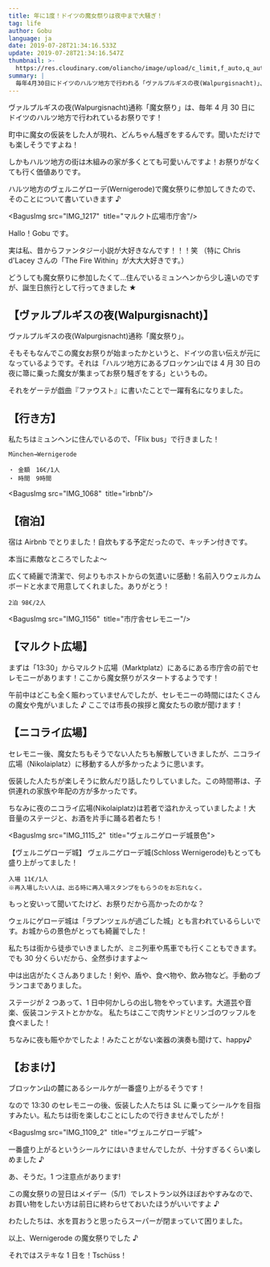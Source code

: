 ```yaml
---
title: 年に1度！ドイツの魔女祭りは夜中まで大騒ぎ！
tag: life
author: Gobu
language: ja
date: 2019-07-28T21:34:16.533Z
update: 2019-07-28T21:34:16.547Z
thumbnail: >-
  https://res.cloudinary.com/oliancho/image/upload/c_limit,f_auto,q_auto,w_1200/v1564360152/bagushaus/baguspost/IMG_1173.jpg
summary: |
  毎年4月30日にドイツのハルツ地方で行われる「ヴァルプルギスの夜(Walpurgisnacht)」、通称「魔女祭り」に参加してきました♪
---
```


ヴァルプルギスの夜(Walpurgisnacht)通称「魔女祭り」は、毎年 4 月 30 日にドイツのハルツ地方で行われているお祭りです！

町中に魔女の仮装をした人が現れ、どんちゃん騒ぎをするんです。聞いただけでも楽しそうですよね！

しかもハルツ地方の街は木組みの家が多くとても可愛いんですよ！お祭りがなくても行く価値ありです。

ハルツ地方のヴェルニゲローデ(Wernigerode)で魔女祭りに参加してきたので、そのことについて書いていきます ♪

<BagusImg src="IMG_1217"  title="マルクト広場市庁舎"/>

Hallo！Gobu です。

実は私、昔からファンタジー小説が大好きなんです！！！笑
（特に Chris d'Lacey さんの「The Fire Within」が大大大好きです。）

どうしても魔女祭りに参加したくて…住んでいるミュンヘンから少し遠いのですが、誕生日旅行として行ってきました ★

## 【ヴァルプルギスの夜(Walpurgisnacht)】

ヴァルプルギスの夜(Walpurgisnacht)通称「魔女祭り」。

そもそもなんでこの魔女お祭りが始まったかというと、ドイツの言い伝えが元になっているようです。それは「ハルツ地方にあるブロッケン山では 4 月 30 日の夜に箒に乗った魔女が集まってお祭り騒ぎをする」というもの。

それをゲーテが戯曲『ファウスト』に書いたことで一躍有名になりました。

## 【行き方】

私たちはミュンヘンに住んでいるので、「Flix bus」で行きました！

```
München→Wernigerode

・ 金額　16€/1人
・ 時間　9時間
```

<BagusImg src="IMG_1068"  title="irbnb"/>

## 【宿泊】

宿は Airbnb でとりました！自炊もする予定だったので、キッチン付きです。

本当に素敵なところでしたよ〜

広くて綺麗で清潔で、何よりもホストからの気遣いに感動！名前入りウェルカムボードと水まで用意してくれました。ありがとう！

```
2泊 98€/2人
```

<BagusImg src="IMG_1156"  title="市庁舎セレモニー"/>

## 【マルクト広場】

まずは「13:30」からマルクト広場（Marktplatz）にあるにある市庁舎の前でセレモニーがあります！ここから魔女祭りがスタートするようです！

午前中はどこも全く賑わっていませんでしたが、セレモニーの時間にはたくさんの魔女や鬼がいました ♪ ここでは市長の挨拶と魔女たちの歌が聞けます！

## 【ニコライ広場】

セレモニー後、魔女たちもそうでない人たちも解散していきましたが、ニコライ広場（Nikolaiplatz）に移動する人が多かったように思います。

仮装した人たちが楽しそうに飲んだり話したりしていました。この時間帯は、子供連れの家族や年配の方が多かったです。

ちなみに夜のニコライ広場(Nikolaiplatz)は若者で溢れかえっていましたよ！大音量のステージと、お酒を片手に踊る若者たち！

<BagusImg src="IMG_1115_2"  title="ヴェルニゲローデ城景色">

【ヴェルニゲローデ城】
ヴェルニゲローデ城(Schloss Wernigerode)もとっても盛り上がってました！

```
入場 11€/1人
※再入場したい人は、出る時に再入場スタンプをもらうのをお忘れなく。
```

もっと安いって聞いてたけど、お祭りだから高かったのかな？

ウェルにゲローデ城は「ラプンツェルが過ごした城」とも言われているらしいです。お城からの景色がとっても綺麗でした！

私たちは街から徒歩でいきましたが、ミニ列車や馬車でも行くこともできます。でも 30 分くらいだから、全然歩けますよ〜

中は出店がたくさんありました！剣や、盾や、食べ物や、飲み物など。手動のブランコまでありました。

ステージが 2 つあって、1 日中何かしらの出し物をやっています。大道芸や音楽、仮装コンテストとかかな。
私たちはここで肉サンドとリンゴのワッフルを食べました！

ちなみに夜も賑やかでしたよ！みたことがない楽器の演奏も聞けて、happy♪

## 【おまけ】

ブロッケン山の麓にあるシールケが一番盛り上がるそうです！

なので 13:30 のセレモニーの後、仮装した人たちは SL に乗ってシールケを目指すみたい。私たちは街を楽しむことにしたので行きませんでしたが！

<BagusImg src="IMG_1109_2"  title="ヴェルニゲローデ城">

一番盛り上がるというシールケにはいきませんでしたが、十分すぎるくらい楽しめました ♪

あ、そうだ。1 つ注意点があります!

この魔女祭りの翌日はメイデー（5/1）でレストラン以外ほぼおやすみなので、お買い物をしたい方は前日に終わらせておいたほうがいいですよ ♪

わたしたちは、水を買おうと思ったらスーパーが閉まっていて困りました。

以上、Wernigerode の魔女祭りでした ♪

それではステキな 1 日を！Tschüss！
